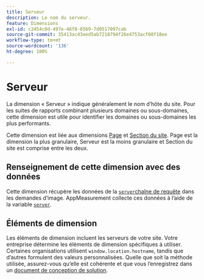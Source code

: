 ```yaml
---
title: Serveur
description: Le nom du serveur.
feature: Dimensions
exl-id: c2454c0d-497e-46f8-8569-7d0517097cab
source-git-commit: 35413ac43eed5ab7218794f26e4753acf08f18ee
workflow-type: tm+mt
source-wordcount: '136'
ht-degree: 100%

---
```


# Serveur

La dimension « Serveur » indique généralement le nom d’hôte du site. Pour les suites de rapports combinant plusieurs domaines ou sous-domaines, cette dimension est utile pour identifier les domaines ou sous-domaines les plus performants.

Cette dimension est liée aux dimensions [Page](page.md) et [Section du site](site-section.md). Page est la dimension la plus granulaire, Serveur est la moins granulaire et Section du site est comprise entre les deux.

## Renseignement de cette dimension avec des données

Cette dimension récupère les données de la [`server`chaîne de requête](/help/implement/validate/query-parameters.md) dans les demandes d’image. AppMeasurement collecte ces données à l’aide de la variable [`server`](/help/implement/vars/page-vars/server.md).

## Éléments de dimension

Les éléments de dimension incluent les serveurs de votre site. Votre entreprise détermine les éléments de dimension spécifiques à utiliser. Certaines organisations utilisent `window.location.hostname`, tandis que d’autres formulent des valeurs personnalisées. Quelle que soit la méthode utilisée, assurez-vous qu’elle est cohérente et que vous l’enregistrez dans un [document de conception de solution](/help/implement/prepare/solution-design.md).
